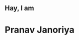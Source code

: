 <h2>Hay, I am</h2>
<h1>Pranav Janoriya</h1>
<img width = "3px"></img>
<img src="https://github.com/PranavJanoriya/PranavJanoriya/assets/124518532/38f2caa0-803b-4241-b3df-5322f36ebd1a" alt="">
